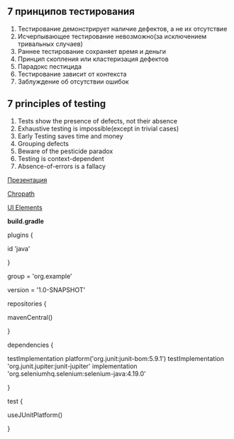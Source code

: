 ## 7 принципов тестирования

1. Тестирование демонстрирует наличие дефектов, а не их отсутствие
2. Исчерпывающее тестирование невозможно(за исключением тривальных случаев)
3. Раннее тестирование сохраняет время и деньги
4. Принцип скопления или кластеризация дефектов
5. Парадокс пестицида
6. Тестирование зависит от контекста
7. Заблуждение об отсутствии ошибок

## 7 principles of testing

1. Tests show the presence of defects, not their absence
2. Exhaustive testing is impossible(except in trivial cases)
3. Early Testing saves time and money
4. Grouping defects
5. Beware of the pesticide paradox
6. Testing is context-dependent
7. Absence-of-errors is a fallacy

[Презентация](https://docs.google.com/presentation/d/1xqulUU3ufYaUkBKo4iA4Abj7Frj2dPgQ/edit?usp=sharing&ouid=116447005932578256378&rtpof=true&sd=true)


[Chropath](https://chromewebstore.google.com/detail/chropath/ljngjbnaijcbncmcnjfhigebomdlkcjo?pli=1)

[UI Elements](https://docs.google.com/presentation/d/1PDbsrSNHTY3KdLiY3SDojRGAbUdNMwGA/edit?usp=sharing&ouid=116447005932578256378&rtpof=true&sd=true)

**build.gradle**

plugins {

id 'java'

}

group = 'org.example'

version = '1.0-SNAPSHOT'

repositories {

mavenCentral()

}

dependencies {

testImplementation platform('org.junit:junit-bom:5.9.1')
testImplementation 'org.junit.jupiter:junit-jupiter'
implementation 'org.seleniumhq.selenium:selenium-java:4.19.0'

}

test {

useJUnitPlatform()

}
